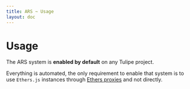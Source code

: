 ```yaml
---
title: ARS ~ Usage
layout: doc
---
```


# Usage

The ARS system is **enabled by default** on any Tulipe project.

Everything is automated, the only requirement to enable that system is to use `Ethers.js` instances through [Ethers proxies](/guide/ethers-proxies/intuition.html) and not directly.

